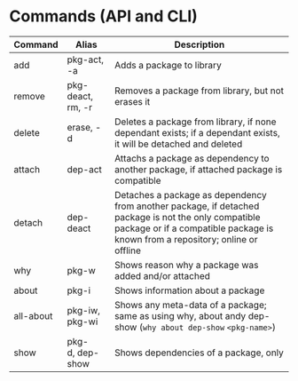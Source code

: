 # Commands (API and CLI)

| Command   | Alias             | Description                                                                                                                                                                            |
| --------- | ----------------- | -------------------------------------------------------------------------------------------------------------------------------------------------------------------------------------- |
| add       | pkg-act, -a       | Adds a package to library                                                                                                                                                              |
| remove    | pkg-deact, rm, -r | Removes a package from library, but not erases it                                                                                                                                     |
| delete    | erase, -d         | Deletes a package from library, if none dependant exists; if a dependant exists, it will be detached and deleted                                                                       |
| attach    | dep-act           | Attachs a package as dependency to another package, if attached package is compatible                                                                                                  |
| detach    | dep-deact         | Detaches a package as dependency from another package, if detached package is not the only compatible package or if a compatible package is known from a repository; online or offline |
| why       | pkg-w             | Shows reason why a package was added and/or attached                                                                                                                                   |
| about     | pkg-i             | Shows information about a package                                                                                                                                                      |
| all-about | pkg-iw, pkg-wi    | Shows any meta-data of a package; same as using why, about andy dep-show (`why about dep-show` `<pkg-name>`)                                                                           |
| show      | pkg-d, dep-show   | Shows dependencies of a package, only                                                                                                                                                  |
